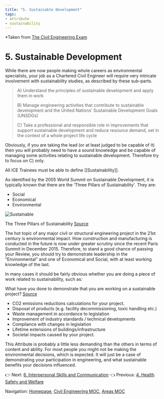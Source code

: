 ```yaml
---
title: "5. Sustainable Development"
tags: 
- attribute
- sustainability
---
```

*Taken from [The Civil Engineering Exam](https://thecivilengineeringexam.com/example-ice-written-exercise-submission/)
# 5. Sustainable Development
While there are now people making whole careers as environmental specialists, your job as a Chartered Civil Engineer will require very intricate involvement with sustainability studies, as described by these sub-parts.

> A) Understand the principles of sustainable development and apply them in work
> 
> B) Manage engineering activities that contribute to sustainable development and the United Nations’ Sustainable Development Goals (UNSDGs)
> 
> C) Take a professional and responsible role in improvements that support sustainable development and reduce resource demand, set in the context of a whole project life cycle

Obviously, if you are taking the lead (or at least judged to be capable of it) then you will probably need to have a sound knowledge and be capable of managing some activities relating to sustainable development. Therefore try to focus on C) only.

All ICE Trainees must be able to define [[Sustainability]].

As identified by the 2005 World Summit on Sustainable Development, it is typically known that there are the ‘Three Pillars of Sustainability'. They are:

-   Social
-   Economical
-   Environmental

![Sustainable](https://i0.wp.com/thecivilengineeringexam.com/wp-content/uploads/2017/03/Sustainabile-1024x653.png?resize=620%2C395)

The Three Pillars of Sustainability [Source](https://commons.wikimedia.org/wiki/File:Sustainable_development.svg)

The hot topic of any major civil or structural engineering project in the 21st century is environmental impact. How construction and manufacturing is conducted in the future is now under greater scrutiny since the recent Paris Summit in December 2015. Therefore, to stand a good chance of passing your Review, you should try to demonstrate leadership in the “Environmental” and one of Economical and Social, with at least working knowledge of the last.

In many cases it should be fairly obvious whether you are doing a piece of work related to sustainability, such as:

What have you done to demonstrate that you are working on a sustainable project? [Source](https://pixabay.com/en/co2-global-warming-global-warming-1076817/)

- CO2 emissions reductions calculations for your project.
- Disposal of products (e.g. facility decommissioning, toxic handling etc.)
- Waste management in accordance to legislation
- Improvement of industry standards / technical developments
- Compliance with changes in legislation
- Lifetime extensions of buildings/infrastructure
- Societal impacts caused by your project.

This Attribute is probably a little less demanding than the others in terms of content and ability. For most people you might not be making the environmental decisions, which is expected. It will just be a case of demonstrating your participation in engineering, and what sustainable benefits your decisions influenced.

👉 Next: [6. Interpersonal Skills and Communication](notes/Civil%20Engineering%20MOC/Professional%20Review%20MOC/6.%20Interpersonal%20Skills%20and%20Communication.md)
👈 Previous: [4. Health Safety and Welfare](notes/Civil%20Engineering%20MOC/Professional%20Review%20MOC/4.%20Health%20Safety%20and%20Welfare.md)


Navigation: [Homepage](_index.md), [Civil Engineering MOC](notes/Civil%20Engineering%20MOC/Civil%20Engineering%20MOC.md), [Areas MOC](Areas%20MOC)
